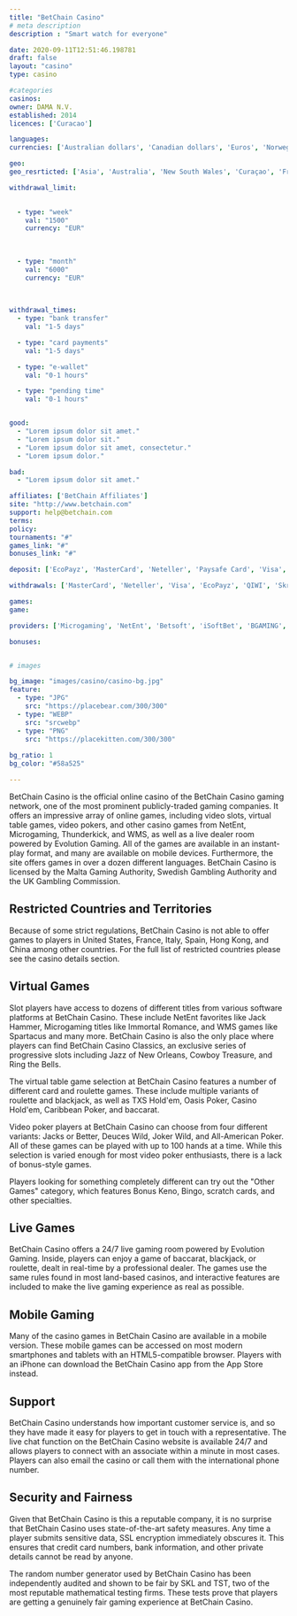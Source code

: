 ```yaml
---
title: "BetChain Casino"
# meta description
description : "Smart watch for everyone"

date: 2020-09-11T12:51:46.198781
draft: false
layout: "casino" 
type: casino

#categories
casinos: 
owner: DAMA N.V.
established: 2014
licences: ['Curacao']

languages: 
currencies: ['Australian dollars', 'Canadian dollars', 'Euros', 'Norwegian kroner', 'Russian rubles', 'South African Rand', 'Bitcoin', 'Litecoin', 'Dogecoin', 'Ethereum', 'Bitcoin Cash']

geo: 
geo_resrticted: ['Asia', 'Australia', 'New South Wales', 'Curaçao', 'France', 'French Guiana', 'French Polynesia', 'Germany', 'Schleswig-Holstein', 'Gibraltar', 'Guadeloupe', 'Israel', 'Italy', 'Jersey', 'Lithuania', 'Martinique', 'Mayotte', 'Netherlands', 'New Caledonia', 'Puerto Rico', 'Réunion', 'Saint Martin', 'Spain', 'Sweden', 'Switzerland', 'United Kingdom', 'United States', 'Alabama', 'Alaska', 'American Samoa', 'Arizona', 'Arkansas', 'California', 'Colorado', 'Connecticut', 'Delaware', 'District of Columbia', 'Florida', 'Georgia(US)', 'Guam', 'Hawaii', 'Idaho', 'Illinois', 'Indiana', 'Iowa', 'Kansas', 'Kentucky', 'Louisiana', 'Maine', 'Maryland', 'Massachusetts', 'Michigan', 'Minnesota', 'Mississippi', 'Missouri', 'Montana', 'Nebraska', 'Nevada', 'New Hampshire', 'New Jersey', 'New Mexico', 'New York', 'North Carolina', 'North Dakota', 'Northern Mariana Islands', 'Ohio', 'Oklahoma', 'Oregon', 'Pennsylvania', 'Rhode Island', 'South Carolina', 'South Dakota', 'Tennessee', 'Texas', 'U.S. Virgin Islands', 'Utah', 'Vermont', 'Virginia', 'Washington', 'West Virginia', 'Wisconsin', 'Wyoming', 'Wallis and Futuna']

withdrawal_limit:

  
  - type: "week"
    val: "1500"
    currency: "EUR"
  
  
  
  - type: "month"
    val: "6000"
    currency: "EUR"
  
  

withdrawal_times:
  - type: "bank transfer"
    val: "1-5 days"

  - type: "card payments"
    val: "1-5 days"

  - type: "e-wallet"
    val: "0-1 hours"

  - type: "pending time"
    val: "0-1 hours"


good:
  - "Lorem ipsum dolor sit amet."
  - "Lorem ipsum dolor sit."
  - "Lorem ipsum dolor sit amet, consectetur."
  - "Lorem ipsum dolor."

bad:
  - "Lorem ipsum dolor sit amet."

affiliates: ['BetChain Affiliates']
site: "http://www.betchain.com"
support: help@betchain.com
terms:
policy:
tournaments: "#"
games_link: "#"
bonuses_link: "#"

deposit: ['EcoPayz', 'MasterCard', 'Neteller', 'Paysafe Card', 'Visa', 'QIWI', 'Skrill', 'Yandex Money', 'Alfa Click', 'CoinsPaid', 'Neosurf', 'Sofortuberweisung', 'iDebit', 'instaDebit', 'Zimpler', 'Svyazno', 'Promsvyazbank']

withdrawals: ['MasterCard', 'Neteller', 'Visa', 'EcoPayz', 'QIWI', 'Skrill', 'Yandex Money', 'Bank Wire Transfer', 'CoinsPaid', 'iDebit', 'instaDebit']

games: 
game:

providers: ['Microgaming', 'NetEnt', 'Betsoft', 'iSoftBet', 'BGAMING', 'Ezugi', 'Amatic Industries', 'Endorphina', 'GameArt', 'Booming Games', 'Habanero', 'Pragmatic Play', 'Mr. Slotty', 'Belatra', 'EGT Interactive', 'Spinomenal']

bonuses:


# images

bg_image: "images/casino/casino-bg.jpg"  
feature:
  - type: "JPG" 
    src: "https://placebear.com/300/300"
  - type: "WEBP"
    src: "srcwebp"
  - type: "PNG"
    src: "https://placekitten.com/300/300"  
 
bg_ratio: 1 
bg_color: "#58a525"  

---
```


BetChain Casino is the official online casino of the BetChain Casino gaming network, one of the most prominent publicly-traded gaming companies. It offers an impressive array of online games, including video slots, virtual table games, video pokers, and other casino games from NetEnt, Microgaming, Thunderkick, and WMS, as well as a live dealer room powered by Evolution Gaming. All of the games are available in an instant-play format, and many are available on mobile devices. Furthermore, the site offers games in over a dozen different languages. BetChain Casino is licensed by the Malta Gaming Authority, Swedish Gambling Authority and the UK Gambling Commission.

## Restricted Countries and Territories
Because of some strict regulations, BetChain Casino is not able to offer games to players in United States, France, Italy, Spain, Hong Kong, and China among other countries. For the full list of restricted countries please see the casino details section.

## Virtual Games
Slot players have access to dozens of different titles from various software platforms at BetChain Casino. These include NetEnt favorites like Jack Hammer, Microgaming titles like Immortal Romance, and WMS games like Spartacus and many more. BetChain Casino is also the only place where players can find BetChain Casino Classics, an exclusive series of progressive slots including Jazz of New Orleans, Cowboy Treasure, and Ring the Bells.

The virtual table game selection at BetChain Casino features a number of different card and roulette games. These include multiple variants of roulette and blackjack, as well as TXS Hold'em, Oasis Poker, Casino Hold'em, Caribbean Poker, and baccarat.

Video poker players at BetChain Casino can choose from four different variants: Jacks or Better, Deuces Wild, Joker Wild, and All-American Poker. All of these games can be played with up to 100 hands at a time. While this selection is varied enough for most video poker enthusiasts, there is a lack of bonus-style games.

Players looking for something completely different can try out the "Other Games" category, which features Bonus Keno, Bingo, scratch cards, and other specialties.

## Live Games
BetChain Casino offers a 24/7 live gaming room powered by Evolution Gaming. Inside, players can enjoy a game of baccarat, blackjack, or roulette, dealt in real-time by a professional dealer. The games use the same rules found in most land-based casinos, and interactive features are included to make the live gaming experience as real as possible.

## Mobile Gaming
Many of the casino games in BetChain Casino are available in a mobile version. These mobile games can be accessed on most modern smartphones and tablets with an HTML5-compatible browser. Players with an iPhone can download the BetChain Casino app from the App Store instead.

## Support
BetChain Casino understands how important customer service is, and so they have made it easy for players to get in touch with a representative. The live chat function on the BetChain Casino website is available 24/7 and allows players to connect with an associate within a minute in most cases. Players can also email the casino or call them with the international phone number.

## Security and Fairness
Given that BetChain Casino is this a reputable company, it is no surprise that BetChain Casino uses state-of-the-art safety measures. Any time a player submits sensitive data, SSL encryption immediately obscures it. This ensures that credit card numbers, bank information, and other private details cannot be read by anyone.

The random number generator used by BetChain Casino has been independently audited and shown to be fair by SKL and TST, two of the most reputable mathematical testing firms. These tests prove that players are getting a genuinely fair gaming experience at BetChain Casino.